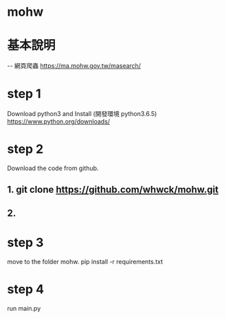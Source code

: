 # mohw


# 基本說明
-- 網頁爬蟲 https://ma.mohw.gov.tw/masearch/


# step 1
Download python3 and Install
(開發環境 python3.6.5)
https://www.python.org/downloads/

# step 2
Download the code from github.
## 1. git clone https://github.com/whwck/mohw.git
## 2. 

# step 3
move to the folder mohw.
pip install -r requirements.txt

# step 4
run main.py
